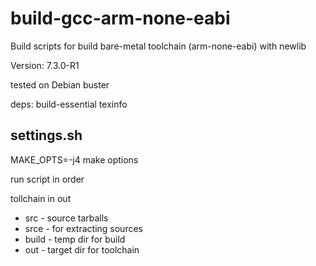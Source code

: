 # build-gcc-arm-none-eabi

Build scripts for build bare-metal toolchain (arm-none-eabi) with newlib

Version: 7.3.0-R1

tested on Debian buster

deps: build-essential texinfo


## settings.sh

MAKE_OPTS=-j4  make options


run script in order

tollchain in out


* src - source tarballs
* srce - for extracting sources
* build - temp dir for build
* out - target dir for toolchain
